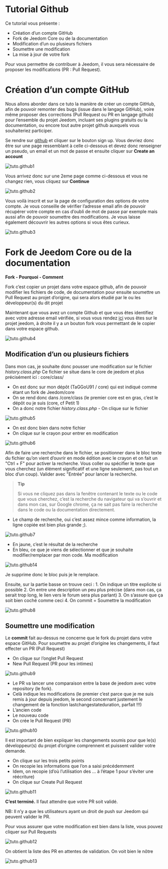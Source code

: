 # Tutorial Github

Ce tutorial vous présente :

-   Création d’un compte GitHub
-   Fork de Jeedom Core ou de la documentation
-   Modification d’un ou plusieurs fichiers
-   Soumettre une modification
-   La mise à jour de votre fork

Pour vous permettre de contribuer à Jeedom, il vous sera nécessaire de proposer les modifications (PR : Pull Request).

# Création d’un compte GitHub

Nous allons aborder dans ce tuto la manière de créer un compte GitHub, afin de pouvoir remonter des bugs (issue dans le langage GitHub), voire même proposer des corrections (Pull Request ou PR en langage github) pour l’ensemble du projet Jeedom, incluant ses plugins gratuits ou la documentation, ou encore tout autre projet github auxquels vous souhaiteriez participer.

Se rendre sur [github](https://github.com) et cliquer sur le bouton sign up. Vous devriez donc être sur une page ressemblant à celle ci-dessous et devez donc renseigner un pseudo, un email et un mot de passe et ensuite cliquer sur **Create an account**

![tuto.github1](images/tuto.github1.png)

Vous arrivez donc sur une 2eme page comme ci-dessous et vous ne changez rien, vous cliquez sur **Continue**

![tuto.github2](images/tuto.github2.png)

Vous voilà inscrit et sur la page de configuration des options de votre compte. Je vous conseille de vérifier l’adresse email afin de pouvoir récupérer votre compte en cas d’oubli de mot de passe par exemple mais aussi afin de pouvoir soumettre des modifications. Je vous laisse également découvrir les autres options si vous êtes curieux.

![tuto.github3](images/tuto.github3.png)

# Fork de Jeedom Core ou de la documentation

**Fork - Pourquoi - Comment**

Fork c’est copier un projet dans votre espace github, afin de pouvoir modifier les fichiers de code, de documentation pour ensuite soumettre un Pull Request au projet d’origine, qui sera alors étudié par le ou les développeur(s) du dit projet

Maintenant que vous avez un compte Github et que vous êtes identifiez avec votre adresse email vérifiée, si vous vous rendez [ici](https://github.com/jeedom/core) vous êtes sur le projet jeedom, à droite il y a un bouton fork vous permettant de le copier dans votre espace github.

![tuto.github4](images/tuto.github4.png)

## Modification d’un ou plusieurs fichiers

Dans mon cas, je souhaite donc pousser une modification sur le fichier *history.class.php* Ce fichier se situe dans le core de jeedom et plus précisément ici : core/class/

- On est donc sur mon dépôt (TaGGoU91 / core) qui est indiqué comme étant un fork de Jeedom/core
- On se rend donc dans /core/class (le premier core est en gras, c’est le dépôt ou je suis (core, cf Petit 1)
- On a donc notre fichier *history.class.php* - On clique sur le fichier

![tuto.github5](images/tuto.github5.png)

- On est donc bien dans notre fichier
- On clique sur le crayon pour entrer en modification

![tuto.github6](images/tuto.github6.png)

Afin de faire une recherche dans le fichier, se positionner dans le bloc texte du fichier qu’on vient d’ouvrir en mode édition avec le crayon et on fait un "Ctrl + F" pour activer la recherche. Vous coller ou spécifier le texte que vous cherchez (un élément significatif et une ligne seulement, pas tout un bloc d’un coup). Valider avec "Entrée" pour lancer la recherche.
> **Tip**
>
> Si vous ne cliquez pas dans la fenêtre contenant le texte ou le code que vous cherchez, c’est la recherche du navigateur qui va s’ouvrir et dans mon cas, sur Google chrome, ça ne sait pas faire la recherche dans le code ou la documentation directement.

- Le champ de recherche, oui c’est assez mince comme information, la ligne copiée est bien plus grande ;).

![tuto.github7](images/tuto.github7.png)

- En jaune, c’est le résultat de la recherche
- En bleu, ce que je viens de sélectionner et que je souhaite modifier/remplacer par mon code. Ma modification

![tuto.github14](images/tuto.github14.png)

Je supprime donc le bloc puis je le remplace.

Ensuite, sur la partie basse on trouve ceci : 1. On indique un titre explicite si possible 2. On entre une description un peu plus précise (dans mon cas, ça serait trop long, le lien vers le forum sera plus parlant) 3. On s’assure que ça soit bien coché comme ceci 4. On commit = Soumettre la modification

![tuto.github8](images/tuto.github8.png)

## Soumettre une modification

Le **commit** fait au-dessus ne concerne que le fork du projet dans votre espace GitHub. Pour soumettre au projet d’origine les changements, il faut effecter un PR (Pull Request)

- On clique sur l’onglet Pull Request
- New Pull Request (PR pour les intimes)

![tuto.github9](images/tuto.github9.png)

- Le PR va lancer une comparaison entre la base de jeedom avec votre repository (le fork).
- Celà indique les modifications (le premier c’est parce que je me suis remis à jour depuis jeedom, le second concernant justement le changement de la fonction lastchangestateduration, parfait !!!)
- L’ancien code
- Le nouveau code
- On crée le Pull Request (PR)

![tuto.github10](images/tuto.github10.png)

Il est important de bien expiiquer les changements soumis pour que le(s) développeur(s) du projet d’origine comprennent et puissent valider votre demande.

- On clique sur les trois petits points
- On recopie les informations que l’on a saisi précédemment
- Idem, on recopie (d’où l’utilisation des …​ à l’étape 1 pour s’éviter une réécriture)
- On clique sur Create Pull Request

![tuto.github11](images/tuto.github11.png)

**C’est terminé.** Il faut attendre que votre PR soit validé.

NB: Il n’y a que les utilisateurs ayant un droit de push sur Jeedom qui peuvent valider le PR.

Pour vous assurer que votre modification est bien dans la liste, vous pouvez cliquer sur Pull Requests

![tuto.github12](images/tuto.github12.png)

On obtient la liste des PR en attentes de validation. On voit bien le nôtre

![tuto.github13](images/tuto.github13.png)
